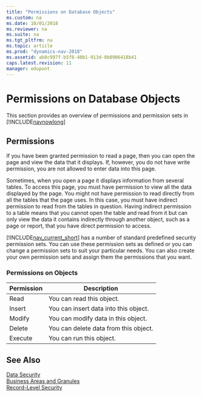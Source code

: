 ```yaml
---
title: "Permissions on Database Objects"
ms.custom: na
ms.date: 10/01/2018
ms.reviewer: na
ms.suite: na
ms.tgt_pltfrm: na
ms.topic: article
ms.prod: "dynamics-nav-2018"
ms.assetid: ab8c997f-b5f8-40b1-913d-0b8906418b41
caps.latest.revision: 11
manager: edupont
---
```

# Permissions on Database Objects
This section provides an overview of permissions and permission sets in [!INCLUDE[navnowlong](includes/navnowlong_md.md)]  
  
## Permissions  
 If you have been granted permission to read a page, then you can open the page and view the data that it displays. If, however, you do not have write permission, you are not allowed to enter data into this page.  
  
 Sometimes, when you open a page it displays information from several tables. To access this page, you must have permission to view all the data displayed by the page. You might not have permission to read directly from all the tables that the page uses. In this case, you must have indirect permission to read from the tables in question. Having indirect permission to a table means that you cannot open the table and read from it but can only view the data it contains indirectly through another object, such as a page or report, that you have direct permission to access.  
  
 [!INCLUDE[nav_current_short](includes/nav_current_short_md.md)] has a number of standard predefined security permission sets. You can use these permission sets as defined or you can change a permission sets to suit your particular needs. You can also create your own permission sets and assign them the permissions that you want.  
  
### Permissions on Objects  
  
|Permission|Description|  
|----------------|-----------------|  
|Read|You can read this object.|  
|Insert|You can insert data into this object.|  
|Modify|You can modify data in this object.|  
|Delete|You can delete data from this object.|  
|Execute|You can run this object.|  
  
## See Also  
 [Data Security](Data-Security.md)   
 [Business Areas and Granules](Business-Areas-and-Granules.md)   
 [Record-Level Security](Record-Level-Security.md)